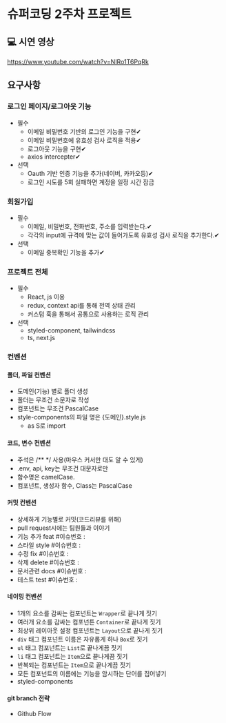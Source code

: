 # 슈퍼코딩 2주차 프로젝트

## 💻 시연 영상
https://www.youtube.com/watch?v=NIRo1T6PqRk

## 요구사항

### 로그인 페이지/로그아웃 기능

- 필수
  - 이메일 비밀번호 기반의 로그인 기능을 구현✔
  - 이메일 비밀번호에 유효성 검사 로직을 적용✔
  - 로그아웃 기능을 구현✔
  - axios intercepter✔
- 선택
  - Oauth 기반 인증 기능을 추가(네이버, 카카오등)✔
  - 로그인 시도를 5회 실패하면 계정을 일정 시간 잠금

### 회원가입

- 필수
  - 이메일, 비밀번호, 전화번호, 주소를 입력받는다.✔
  - 각각의 input에 규격에 맞는 값이 들어가도록 유효성 검사 로직을 추가한다.✔
- 선택
  - 이메일 중복확인 기능을 추가✔

### 프로젝트 전체

- 필수
  - React, js 이용
  - redux, context api를 통해 전역 상태 관리
  - 커스텀 훅을 통해서 공통으로 사용하는 로직 관리
- 선택
  - styled-component, tailwindcss
  - ts, next.js

### 컨벤션

#### 폴더, 파일 컨벤션

- 도메인(기능) 별로 폴더 생성
- 폴더는 무조건 소문자로 작성
- 컴포넌트는 무조건 PascalCase
- style-components의 파일 명은 {도메인}.style.js
  - as S로 import

#### 코드, 변수 컨벤션

- 주석은 /\*\* \*/ 사용(마우스 커서만 대도 알 수 있게)
- .env, api, key는 무조건 대문자로만
- 함수명은 camelCase.
- 컴포넌트, 생성자 함수, Class는 PascalCase

#### 커밋 컨벤션

- 상세하게 기능별로 커밋(코드리뷰를 위해)
- pull request시에는 팀원들과 이야기
- 기능 추가 feat #이슈번호 :
- 스타일 style #이슈번호 :
- 수정 fix #이슈번호 :
- 삭제 delete #이슈번호 :
- 문서관련 docs #이슈번호 :
- 테스트 test #이슈번호 :

#### 네이밍 컨벤션

- 1개의 요소를 감싸는 컴포넌트는 `Wrapper`로 끝나게 짓기
- 여러개 요소를 감싸는 컴포넌튼 `Container`로 끝나게 짓기
- 최상위 레이아웃 설정 컴포넌트는 `Layout`으로 끝나게 짓기
- `div` 태그 컴포넌트 이름은 자유롭게 하나 `Box`로 짓기
- `ul` 태그 컴포넌트는 `List`로 끝나게끔 짓기
- `li` 태그 컴포넌트는 `Item`으로 끝나게끔 짓기
- 반복되는 컴포넌트는 `Item`으로 끝나게끔 짓기
- 모든 컴포넌트의 이름에는 기능을 암시하는 단어를 집어넣기
- styled-components

#### git branch 전략

- Github Flow
